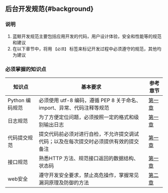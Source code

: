 ## 后台开发规范{#background}

### 说明

1. 蓝鲸开发规范主要包括应用开发的代码，用户设计体验，安全和性能等的规范和建议
2. 在以下章节中，将用 `【必须】` 标签来标记开发过程中必须遵守的规范，其他均为建议

### 必须掌握的知识点

| 知识点 | 基本要求 | 参考章节 |
| ------ | ------ | ------ |
|  Python 编码规范  | 必须使用 utf-8 编码，遵循 PEP 8 关于命名、import、异常、代码注释等规范 |  [第一章](./background1.md)|
| 日志规范 | 为了方便定位问题，必须按照一定的格式和级别输出日志 | [第一章](./background1.md) |
|  代码提交规范  | 提交代码前必须对进行自检，不允许提交调试代码；以及在每次提交时必须提供有效的提交备注 |  [第一章](./background1.md) |
| 接口规范 | 熟悉HTTP 方法、规范接口返回的数据结构、状态码 |  [第一章](./background1.md) |
| web安全 | 遵守开发安全要求，禁止高危操作，掌握常见漏洞原理及防御的方法 | [第二章](./background2.md) |

